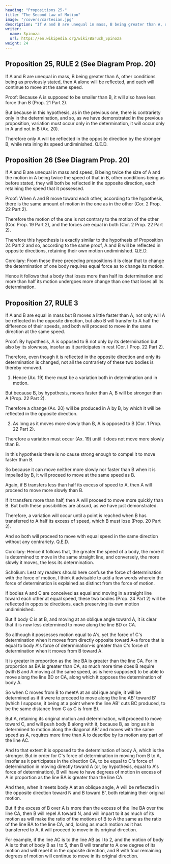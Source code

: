```yaml
---
heading: "Propositions 25-"
title: "The Second Law of Motion"
image: "/covers/cartesian.jpg"
description: "If A and B are unequal in mass, B being greater than A, other conditions being as previously stated, then A alone will be reflected, and each will continue to move at the same speed"
writer:
  name: Spinoza
  url: https://en.wikipedia.org/wiki/Baruch_Spinoza
weight: 24
---
```




## Proposition 25, RULE 2 (See Diagram Prop. 20)

If A and B are unequal in mass, B being greater than A, other conditions being as previously stated, then A alone will be reflected, and each will continue to move at the same speed. 

Proof: Because A is supposed to be smaller than B, it will also have less force than B (Prop. 21 Part 2). 

But because in this hypothesis, as in the previous one, there is contrariety only in the determination, and so, as we have demonstrated in the previous proposition, variation must occur only in the determination, it will occur only in A and not in B (Ax. 20). 

Therefore only A will be reflected in the opposite direction by the stronger B, while reta ining its speed undiminished. Q.E.D.


## Proposition 26 (See Diagram Prop. 20)

If A and B are unequal in mass and speed, B being twice the size of A and the motion in A being twice the speed of that in B, other conditions being as before stated, they will both be reflected in the opposite direction, each retaining the speed that it possessed.

Proof: When A and B move toward each other, according to the hypothesis, there is the same amount of motion in the one as in the other (Cor. 2 Prop. 22 Part 2). 

Therefore the motion of the one is not contrary to the motion of the other (Cor. Prop. 19 Part 2), and the forces are equal in both (Cor. 2 Prop. 22 Part 2).

Therefore this hypothesis is exactly similar to the hypothesis of Proposition 24 Part 2 and so, according to the same proof, A and B will be reflected in opposite directions, retaining their own motion undiminished. Q.E.D. 


Corollary: From these three preceding propositions it is clear that to change the determination of one body requires equal force as to change its motion. 

Hence it follows that a body that loses more than half its determination and more than half its motion undergoes more change than one that loses all its determination.


## Proposition 27, RULE 3

If A and B are equal in mass but B moves a little faster than A, not only will A be reflected in the opposite direction, but also B will transfer to A half the difference of their speeds, and both will proceed to move in the same direction at the same speed.

Proof: By hypothesis, A is opposed to B not only by its determination but also by its slowness, insofar as it participates in rest (Cor. I Prop. 22 Part 2). 

Therefore, even though it is reflected in the opposite direction and only its determination is changed, not all the contrariety of these two bodies is thereby removed. 

1. Hence (Ax. 19) there must be a variation both in determination and in motion. 

But because B, by hypothesis, moves faster than A, B will be stronger than A (Prop. 22 Part 2). 

Therefore a change (Ax. 20) will be produced in A by B, by which it will be reflected in the opposite direction.

2. As long as it moves more slowly than B, A is opposed to B (Cor. 1 Prop. 22 Part 2). 

Therefore a variation must occur (Ax. 19) until it does not move more slowly than B. 

In this hypothesis there is no cause strong enough to compel it to move faster than B. 

So because it can move neither more slowly nor faster than B when it is impelled by B, it will proceed to move at the same speed as B. 

Again, if B transfers less than half its excess of speed to A, then A will proceed to move more slowly than B. 

If it transfers more than half, then A will proceed to move more quickly than B. But both these possibilities are absurd, as we have just demonstrated. 

Therefore, a variation will occur until a point is reached when B has transferred to A half its excess of speed, which B must lose (Prop. 20 Part 2). 

And so both will proceed to move with equal speed in the same direction without any contrariety. Q.E.D.

Corollary: Hence it follows that, the greater the speed of a body, the more it is determined to move in the same straight line, and conversely, the more slowly it
moves, the less its determination.

Scholium: Lest my readers should here confuse the force of determination with the force of motion, I think it advisable to add a few words wherein the force of determination is explained as distinct from the force of motion. 

If bodies A and C are conceived as equal and moving in a straight line toward each other at equal speed, these two bodies (Prop. 24 Part 2) will be reflected in opposite directions, each preserving its own motion undiminished. 

But if body C is at B, and moving at an oblique angle toward A, it is clear that it is now less determined to move along the line BD or CA. 

So although it possesses motion equal to A's, yet the force of C's determination when it moves from directly opposite toward A-a force that is equal to body A's force of determination-is greater than C's force of determination when it moves from B toward A.

It is greater in proportion as the line BA is greater than the line CA. For in proportion as BA is greater than CA, so much more time does B require (with B and A moving at the same speed, as is here supposed) to be able to move along the line BD or CA, along which it opposes the determination of body A. 

So when C moves from B to meetA at an obl ique angle, it will be determined as if it were to proceed to move along the line AB' toward B' (which I suppose, it being at a point where the line AB' cuts BC produced, to be the same distance from C as C is from B). 

But A, retaining its original motion and determination, will proceed to move toward C, and will push body B along with it, because B, as long as it is determined to motion along the diagonal AB' and moves with the same speed as A, requires more time than A to describe by its motion any part of the line AC.

And to that extent it is opposed to the determination of body A, which is the stronger. But in order for C's force of determination in moving from B to A, insofar as it participates in the direction CA, to be equal to C's force of determination in moving directly toward A (or, by hypothesis, equal to A's force of determination), B will have to have degrees of motion in excess of A in proportion as the line BA is greater than the line CA.

And then, when it meets body A at an oblique angle, A will be reflected in the opposite direction toward N and B toward B', both retaining their original motion. 

But if the excess of B over A is more than the excess of the line BA over the line CA, then B will repel A toward N, and will impart to it as much of its motion as will make the ratio of the motions of B to A the same as the ratio of the line BA to the line CA, and, losing as much motion as it has transferred to A, it will proceed to move in its original direction. 

For example, if the line AC is to the line AB as I to 2, and the motion of body A is to that of body B as I to 5, then B will transfer to A one degree of its motion and will repel it in the opposite direction, and B with four remaining degrees of motion will continue to move in its original direction. 

